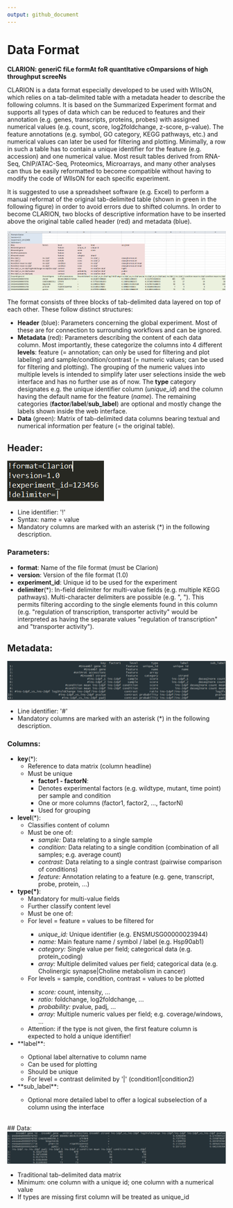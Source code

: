 ```yaml
---
output: github_document
---
```

# Data Format
**CLARION: generiC fiLe formAt foR quantItative cOmparsions of high throughput screeNs**

CLARION is a data format especially developed to be used with WIlsON, which relies on a tab-delimited table with a metadata header to describe the following columns. It is based on the Summarized Experiment format and supports all types of data which can be reduced to features and their annotation (e.g. genes, transcripts, proteins, probes) with assigned numerical values (e.g. count, score, log2foldchange, z-score, p-value). The feature annotations (e.g. symbol, GO category, KEGG pathways, etc.) and numerical values can later be used for filtering and plotting. Minimally, a row in such a table has to contain a unique identifier for the feature (e.g. accession) and one numerical value. Most result tables derived from RNA-Seq, ChIP/ATAC-Seq, Proteomics, Microarrays, and many other analyses can thus be easily reformatted to become compatible without having to modify the code of WIlsON for each specific experiment.

It is suggested to use a spreadsheet software (e.g. Excel) to perform a manual reformat of the original tab-delimited table (shown in green in the following figure) in order to avoid errors due to shifted columns. In order to become CLARION, two blocks of descriptive information have to be inserted above the original table called header (red) and metadata (blue).

![CLARION Overview](images/clarion_excel_colored.png)

The format consists of three blocks of tab-delimited data layered on top of each other. These follow distinct structures:
  
* **Header** (blue): Parameters concerning the global experiment. Most of these are for connection to surrounding workflows and can be ignored.
* **Metadata** (red): Parameters describing the content of each data column. Most importantly, these categorize the columns into 4 different **levels**: feature (= annotation; can only be used for filtering and plot labeling) and sample/condition/contrast (= numeric values; can be used for filtering and plotting). The grouping of the numeric values into multiple levels is intended to simplify later user selections inside the web interface and has no further use as of now. The **type** category designates e.g. the unique identifier column (*unique_id*) and the column having the default name for the feature (*name*). The remaining categories (**factor**/**label**/**sub_label**) are optional and mostly change the labels shown inside the web interface.</li>
* **Data** (green): Matrix of tab-delimited data columns bearing textual and numerical information per feature (= the original table).


## Header:
![CLARION Header](images/header.png)
* Line identifier: '!'
* Syntax: name = value
* Mandatory columns are marked with an asterisk (*) in the following description.

### Parameters:
* **format**: Name of the file format (must be Clarion)
* **version**: Version of the file format (1.0)
* **experiment_id**: Unique id to be used for the experiment
* **delimiter**(*): In-field delimiter for multi-value fields (e.g. multiple KEGG pathways). Multi-character delimiters are possible (e.g. ", "). This permits filtering according to the single elements found in this column (e.g. "regulation of transcription, transporter activity" would be interpreted as having the separate values "regulation of transcription" and "transporter activity").

## Metadata:
![CLARION metadata](images/metadata.png)
* Line identifier: '#'
* Mandatory columns are marked with an asterisk (*) in the following description.

### Columns:
* **key**(*):
  * Reference to data matrix (column headline)
  * Must be unique
    * **factor1 - factorN**:
    * Denotes experimental factors (e.g. wildtype, mutant, time point) per sample and condition
    * One or more columns (factor1, factor2, ..., factorN)
    * Used for grouping
* **level**(*):
  * Classifies content of column
  * Must be one of:
    * *sample:* Data relating to a single sample
    * *condition:* Data relating to a single condition (combination of all samples; e.g. average count)
    * *contrast:* Data relating to a single contrast (pairwise comparison of conditions)
    * *feature:* Annotation relating to a feature (e.g. gene, transcript, probe, protein, ...)
* **type(*)**:
      <ul class="font">
        <li>Mandatory for multi-value fields</li>
        <li>Further classify content level</li>
        <li>Must be one of:</li>
        <li>For level = feature = values to be filtered for</li>
        <ul class="font">
          <li>*unique_id:* Unique identifier (e.g. ENSMUSG00000023944)</li>
          <li>*name:* Main feature name / symbol / label (e.g. Hsp90ab1)</li>
          <li>*category:* Single value per field; categorical data (e.g. protein_coding)</li>
          <li>*array:* Multiple delimited values per field; categorical data (e.g. Cholinergic synapse|Choline metabolism in cancer)</li>
        </ul>
        <li>For levels = sample, condition, contrast = values to be plotted</li>
        <ul class="font">
          <li>*score:* count, intensity, ...</li>
          <li>*ratio:* foldchange, log2foldchange, ...</li>
          <li>*probability:* pvalue, padj, ...</li>
          <li>*array:* Multiple numeric values per field; e.g. coverage/windows, ...</li>
        </ul>
        <li>Attention: if the type is not given, the first feature column is expected to hold a unique identifier!</li>
      </ul>
    <li>**label**:</li>
      <ul class="font">
        <li>Optional label alternative to column name</li>
        <li>Can be used for plotting</li>
        <li>Should be unique</li>
        <li>For level = contrast delimited by '|' (condition1|condition2)</li>
      </ul>
    <li>**sub_label**:</li>
      <ul class="font"><li>Optional more detailed label to offer a logical subselection of a column using the interface</li></ul>
  </ul>
</p>

</br>
## <a name="data"></a> Data:
<img src="images/data.png"/>
<p class="font">
  <ul class="font">
    <li>Traditional tab-delimited data matrix</li>
    <li>Minimum: one column with a unique id; one column with a numerical value</li>
    <li>If types are missing first column will be treated as unique_id</li>
  </ul>
</p>
